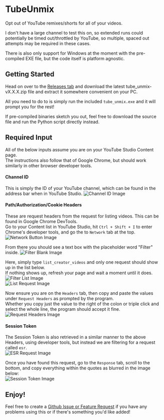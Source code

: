 # TubeUnmix
Opt out of YouTube remixes/shorts for all of your videos.  

I don't have a large channel to test this on, so extended runs could potentially be timed out/throttled by YouTube, so multiple, spaced out attempts may be required in these cases.

There is also only support for Windows at the moment with the pre-compiled EXE file, but the code itself is platform agnostic.

## Getting Started
Head on over to the [Releases tab](https://github.com/Gunsmithy/TubeUnmix/releases) and download the latest tube_unmix-vX.X.X.zip file and extract it somewhere convenient on your PC.  

All you need to do to is simply run the included `tube_unmix.exe` and it will prompt you for the rest!  

If pre-compiled binaries sketch you out, feel free to download the source file and run the Python script directly instead.

## Required Input
All of the below inputs assume you are on your YouTube Studio Content page.  
The instructions also follow that of Google Chrome, but should work similarly in other browser developer tools.

#### Channel ID
This is simply the ID of your YouTube channel, which can be found in the address bar when in YouTube Studio.
![Channel ID Image](/../resources/images/channel_id.png?raw=true "Channel ID")

#### Path/Authorization/Cookie Headers
These are request headers from the request for listing videos. This can be found in Google Chrome DevTools.  
Go to your Content list in YouTube Studio, hit `Ctrl + Shift + I` to enter Chrome's developer tools, and go the to `Network` tab at the top.  
![Network Button Image](/../resources/images/network_button.png?raw=true "Network Button")

From there you should see a text box with the placeholder word "Filter" inside. 
![Filter Blank Image](/../resources/images/filter_blank.png?raw=true "Filter Blank")

Here, simply type `list_creator_videos` and only one request should show up in the list below.  
If nothing shows up, refresh your page and wait a moment until it does.  
![Filter List Image](/../resources/images/filter_list.png?raw=true "Filter List")  
![List Request Image](/../resources/images/list_request.png?raw=true "List Request")

Now ensure you are on the `Headers` tab, then copy and paste the values under `Request Headers` as prompted by the program.  
Whether you copy just the value to the right of the colon or triple click and select the whole line, the program should accept it fine.  
![Request Headers Image](/../resources/images/request_headers.png?raw=true "Request Headers")

#### Session Token
The Session Token is also retrieved in a similar manner to the above Headers, using developer tools, but instead we are filtering for a request called `esr`.  
![ESR Request Image](/../resources/images/esr_request.png?raw=true "ESR Request")

Once you have found this request, go to the `Response` tab, scroll to the bottom, and copy everything within the quotes as blurred in the image below:  
![Session Token Image](/../resources/images/session_token.png?raw=true "Session Token")

## Enjoy!
Feel free to create a [Github Issue or Feature Request](https://github.com/Gunsmithy/TubeUnmix/issues) if you have any problems using this or if there's something you'd like added!  
